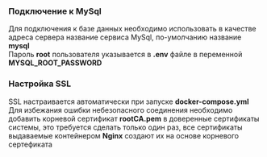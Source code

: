 <h3>Подключение к MySql</h3>
Для подключения к базе данных необходимо использовать в качестве адреса сервера
название сервиса MySql, по-умолчанию название <b>mysql</b>
<br>
Пароль <b>root</b> пользователя указывается в <b>.env</b> файле в переменной 
<b>MYSQL_ROOT_PASSWORD</b>
<h3>Настройка SSL</h3>
SSL настраивается автоматически при запуске <b>docker-compose.yml</b>
<br>
Для избежания ошибки небезопасного соединения необходимо добавить 
корневой сертификат <b>rootCA.pem</b> в доверенные сертификаты системы, это требуется сделать
только один раз, все сертификаты выдаваемые контейнером <b>Nginx</b> создают их на основе
корневого сертефиката